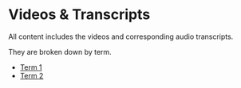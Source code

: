 # Videos & Transcripts

All content includes the videos and corresponding audio transcripts.  

They are broken down by term.

* [Term 1](./term1/)
* [Term 2](./term2/)
